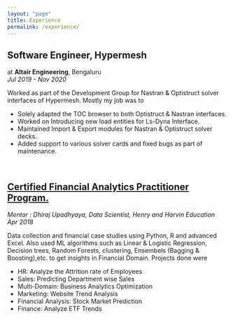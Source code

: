 ```yaml
---
layout: "page"
title: Experience
permalink: /experience/
---
```


## Software Engineer, Hypermesh
at **Altair Engineering**, Bengaluru <br/>
_Jul 2019 - Nov 2020_

Worked as part of the Development Group for Nastran & Optistruct solver interfaces of Hypermesh. Mostly my job was to   
* Solely adapted the TOC browser to both Optistruct & Nastran
interfaces.
* Worked on Introducing new load entities for Ls-Dyna Interface.
* Maintained Import & Export modules for Nastran & Optistruct solver decks.
* Added support to various solver cards and fixed bugs as part of maintenance.

<br/>

## [Certified Financial Analytics Practitioner Program.](https://github.com/GopalKrishna-P/analytics/tree/master#readme)
_Mentor : Dhiraj Upadhyaya, Data Scientist, Henry and Harvin Education_ <br/>
_Apr 2018_

Data collection and financial case studies using Python, R and advanced Excel. Also used ML algorithms such as Linear & Logistic Regression, Decision trees, Random Forests, clustering, Ensembels (Bagging & Boosting),etc. to get insights in Financial Domain.
Projects done were
- HR: Analyze the Attrition rate of Employees
- Sales: Predicting Department wise Sales
- Multi-Domain: Business Analytics Optimization
- Marketing: Website Trend Analysis
- Financial Analysis: Stock Market Prediction
- Finance: Analyze ETF Trends

